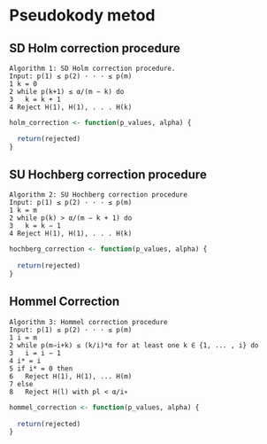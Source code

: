 # Pseudokody metod

## SD Holm correction procedure

```
Algorithm 1: SD Holm correction procedure.
Input: p(1) ≤ p(2) · · · ≤ p(m)
1 k = 0
2 while p(k+1) ≤ α/(m − k) do
3   k = k + 1
4 Reject H(1), H(1), . . . H(k)
```


```r
holm_correction <- function(p_values, alpha) {

  return(rejected)
}

```

## SU Hochberg correction procedure

```
Algorithm 2: SU Hochberg correction procedure
Input: p(1) ≤ p(2) · · · ≤ p(m)
1 k = m
2 while p(k) > α/(m − k + 1) do
3   k = k − 1
4 Reject H(1), H(1), . . . H(k)
```

```r
hochberg_correction <- function(p_values, alpha) {
 
  return(rejected)
}
```

## Hommel Correction

```
Algorithm 3: Hommel correction procedure
Input: p(1) ≤ p(2) · · · ≤ p(m)
1 i = m
2 while p(m−i+k) ≤ (k/i)*α for at least one k ∈ {1, ... , i} do
3   i = i − 1
4 i* = i
5 if i* = 0 then
6   Reject H(1), H(1), ... H(m)
7 else
8   Reject H(l) with pl < α/i∗
```

```r
hommel_correction <- function(p_values, alpha) {
  
  return(rejected)
}
```

